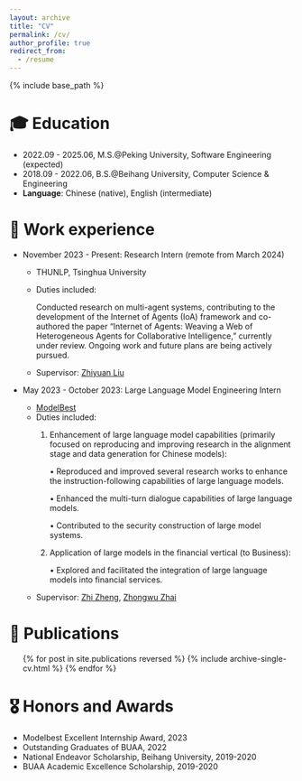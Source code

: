```yaml
---
layout: archive
title: "CV"
permalink: /cv/
author_profile: true
redirect_from:
  - /resume
---
```


{% include base_path %}

🎓 Education
======
* 2022.09 - 2025.06, M.S.@Peking University, Software Engineering (expected)
* 2018.09 - 2022.06, B.S.@Beihang University, Computer Science & Engineering
* **Language**: Chinese (native), English (intermediate)

🎲 Work experience
======
* November 2023 - Present: Research Intern (remote from March 2024)
  * THUNLP, Tsinghua University
  * Duties included: 

    Conducted research on multi-agent systems, contributing to the development of the Internet of Agents (IoA) framework and co-authored the paper “Internet of Agents: Weaving a Web of Heterogeneous Agents for Collaborative Intelligence,” currently under review. Ongoing work and future plans are being actively pursued.
  * Supervisor: [Zhiyuan Liu](https://scholar.google.com/citations?user=dT0v5u0AAAAJ&hl=en)

* May 2023 - October 2023: Large Language Model Engineering Intern
  * [ModelBest](modelbest.cn)
  * Duties included:
    1.	Enhancement of large language model capabilities (primarily focused on reproducing and improving research in the alignment stage and data generation for Chinese models):
    
        •	Reproduced and improved several research works to enhance the instruction-following capabilities of large language models.
        
        •	Enhanced the multi-turn dialogue capabilities of large language models.
        
        •	Contributed to the security construction of large model systems.


    2.	Application of large models in the financial vertical (to Business):
    
        •	Explored and facilitated the integration of large language models into financial services.
  * Supervisor: [Zhi Zheng](https://github.com/zh-zheng), [Zhongwu Zhai](https://scholar.google.com/citations?user=KRughd8AAAAJ&hl=zh-CN)


📝 Publications
======
  <ul>{% for post in site.publications reversed %}
    {% include archive-single-cv.html %}
  {% endfor %}</ul>

🎖 Honors and Awards
======
* Modelbest Excellent Internship Award, 2023
* Outstanding Graduates of BUAA, 2022
* National Endeavor Scholarship, Beihang University, 2019-2020
* BUAA Academic Excellence Scholarship, 2019-2020